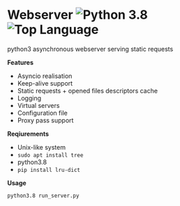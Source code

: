 Webserver ![Python 3.8](https://img.shields.io/badge/python-3.8-blue) ![Top Language](https://img.shields.io/github/languages/top/igorplyukhin/webserver)
=================================================================================================================================================================================

python3 asynchronous webserver serving static requests

**Features**

- Asyncio realisation
- Keep-alive support
- Static requests + opened files descriptors cache
- Logging
- Virtual servers
- Configuration file
- Proxy pass support


**Reqiurements**
- Unix-like system
- `sudo apt install tree`
- python3.8
- `pip install lru-dict`


**Usage**

`python3.8 run_server.py`
